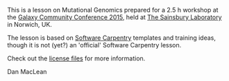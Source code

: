 This is a lesson on Mutational Genomics prepared for a 2.5 h workshop at the [Galaxy Community Conference 2015](http://gcc2015.tsl.ac.uk), held at [The Sainsbury Laboratory](http://tsl.ac.uk) in Norwich, UK. 

The lesson is based on [Software Carpentry](http://software-carpentry.org/) templates and training ideas, though it is not (yet?) an 'official' Software Carpentry lesson. 

Check out the [license files](license.html) for more information.

Dan MacLean
